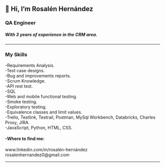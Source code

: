 <div><h2> 👋 Hi, I’m Rosalén Hernández </h2>
 <h3> QA Engineer </h3>
 <h5>With 3 years of experience in the CRM area.</h5>
</div>
<hr>

<h3></h3>
<h3>My Skills</h3>
-Requirements Analysis.<br>
-Test case designs.<br>
-Bug and improvements reports.<br>
-Scrum Knowledge.<br>
-API rest test.<br>
-SQL<br>
-Web and mobile functional testing.<br>
-Smoke testing.<br>
-Exploratory testing.<br>
-Equivalence classes and limit values.<br>
-Trello, Testlink, Testrail, Postman, MySql Workbench, Databricks, Charles Proxy, JIRA.<br>
-JavaScript, Python, HTML, CSS.





<h4>-Where to find me:</h4>
www.linkedin.com/in/rosalén-hernández<br> 
rosalenhernandez0@gmail.com
<hr>



<!---
rochi25/rochi25 is a ✨ special ✨ repository because its `README.md` (this file) appears on your GitHub profile.
You can click the Preview link to take a look at your changes.
--->
